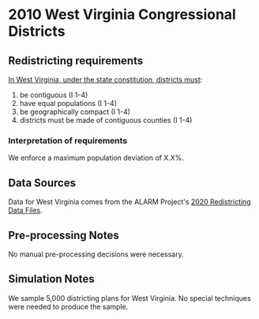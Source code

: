 # 2010 West Virginia Congressional Districts

## Redistricting requirements
[In West Virginia, under the state constitution, districts must](http://www.wvlegislature.gov/WVCODE/WV_CON.cfm):

1. be contiguous (I 1-4)
1. have equal populations (I 1-4)
1. be geographically compact (I 1-4)
1. districts must be made of contiguous counties (I 1-4)


### Interpretation of requirements
We enforce a maximum population deviation of X.X%.

## Data Sources
Data for West Virginia comes from the ALARM Project's [2020 Redistricting Data Files](https://alarm-redist.github.io/posts/2021-08-10-census-2020/).

## Pre-processing Notes
No manual pre-processing decisions were necessary.

## Simulation Notes
We sample 5,000 districting plans for West Virginia.
No special techniques were needed to produce the sample.
